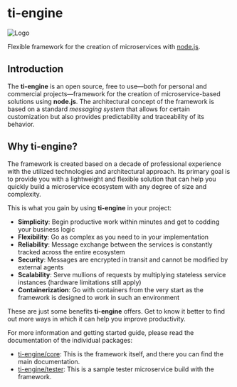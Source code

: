 # ti-engine

![Logo](https://raw.githubusercontent.com/Belleal/ti-engine/master/packages/core/docs/ti-engine-icon.ico)

Flexible framework for the creation of microservices with [node.js](https://nodejs.org/).

## Introduction

The **ti-engine** is an open source, free to use—both for personal and commercial projects—framework for the creation of microservice-based solutions using **node.js**.
The architectural concept of the framework is based on a standard _messaging system_ that allows for certain customization but also provides predictability and traceability of its behavior.

## Why ti-engine?

The framework is created based on a decade of professional experience with the utilized technologies and architectural approach. Its primary goal is to provide you with a lightweight and flexible solution that can help you quickly build a microservice ecosystem with any degree of size and complexity.

This is what you gain by using **ti-engine** in your project:

* **Simplicity**: Begin productive work within minutes and get to codding your business logic
* **Flexibility**: Go as complex as you need to in your implementation
* **Reliability**: Message exchange between the services is constantly tracked across the entire ecosystem
* **Security**: Messages are encrypted in transit and cannot be modified by external agents
* **Scalability**: Serve mullions of requests by multiplying stateless service instances (hardware limitations still apply)
* **Containerization**: Go with containers from the very start as the framework is designed to work in such an environment

These are just some benefits **ti-engine** offers. Get to know it better to find out more ways in which it can help you improve productivity.

For more information and getting started guide, please read the documentation of the individual packages:

* [ti-engine/core](https://github.com/Belleal/ti-engine/tree/master/packages/core): This is the framework itself, and there you can find the main documentation.
* [ti-engine/tester](https://github.com/Belleal/ti-engine/tree/master/packages/tester): This is a sample tester microservice build with the framework.